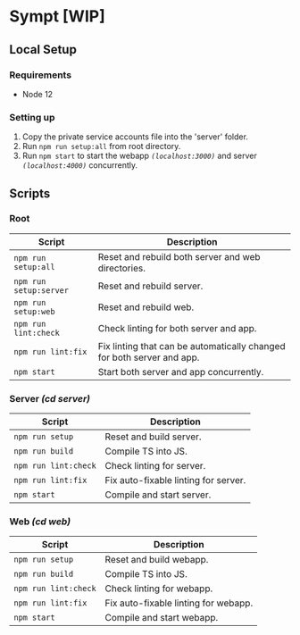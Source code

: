 # Sympt [WIP]

## Local Setup
### Requirements

- Node 12

### Setting up

1. Copy the private service accounts file into the 'server' folder.
2. Run `npm run setup:all` from root directory.
3. Run `npm start` to start the webapp *`(localhost:3000)`* and server *`(localhost:4000)`* concurrently.



## Scripts
### Root
| Script                      | Description                                                                 |
| --------------------------- | --------------------------------------------------------------------------- |
| `npm run setup:all`         | Reset and rebuild both server and web directories.                          |
| `npm run setup:server`      | Reset and rebuild server.                                                   |
| `npm run setup:web`         | Reset and rebuild web.                                                      |
| `npm run lint:check`        | Check linting for both server and app.                                      |
| `npm run lint:fix`          | Fix linting that can be automatically changed for both server and app.      |
| `npm start`                 | Start both server and app concurrently.                                     |

### Server *(cd server)*
| Script                      | Description                                                                 |
| --------------------------- | --------------------------------------------------------------------------- |
| `npm run setup`             | Reset and build server.                                                     |
| `npm run build`             | Compile TS into JS.                                                         |
| `npm run lint:check`        | Check linting for server.                                                   |
| `npm run lint:fix`          | Fix auto-fixable linting for server.                                        |
| `npm start`                 | Compile and start server.                                                   |

### Web *(cd web)*
| Script                      | Description                                                                 |
| --------------------------- | --------------------------------------------------------------------------- |
| `npm run setup`             | Reset and build webapp.                                                     |
| `npm run build`             | Compile TS into JS.                                                         |
| `npm run lint:check`        | Check linting for webapp.                                                   |
| `npm run lint:fix`          | Fix auto-fixable linting for webapp.                                        |
| `npm start`                 | Compile and start webapp.                                                   |
